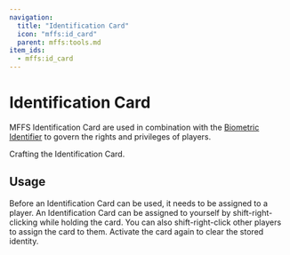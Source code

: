 ```yaml
---
navigation:
  title: "Identification Card"
  icon: "mffs:id_card"
  parent: mffs:tools.md
item_ids:
  - mffs:id_card
---
```


# Identification Card

<ItemImage id="mffs:id_card" />

MFFS <Color id="dark_purple">Identification Card</Color> are used in combination with the [Biometric Identifier](../machines/biometric_identifier.md) to govern the rights and privileges of players.

Crafting the <Color id="dark_purple">Identification Card</Color>.

<Recipe id="mffs:id_card" />

## Usage

Before an Identification Card can be used, it needs to be assigned to a player. An Identification Card can be assigned to yourself by shift-right-clicking while holding the card. You can also shift-right-click other players to assign the card to them. Activate the card again to clear the stored identity.

